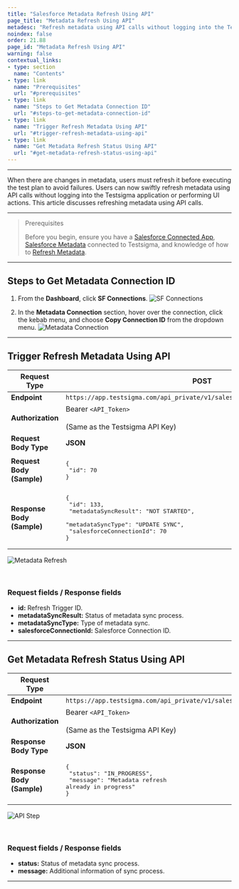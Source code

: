 ```yaml
---
title: "Salesforce Metadata Refresh Using API"
page_title: "Metadata Refresh Using API"
metadesc: "Refresh metadata using API calls without logging into the Testsigma application or performing UI actions | Learn how to refresh metadata and check the status of refresh using API calls"
noindex: false
order: 21.88
page_id: "Metadata Refresh Using API"
warning: false
contextual_links:
- type: section
  name: "Contents"
- type: link
  name: "Prerequisites"
  url: "#prerequisites"
- type: link
  name: "Steps to Get Metadata Connection ID"
  url: "#steps-to-get-metadata-connection-id"
- type: link
  name: "Trigger Refresh Metadata Using API"
  url: "#trigger-refresh-metadata-using-api"
- type: link
  name: "Get Metadata Refresh Status Using API"
  url: "#get-metadata-refresh-status-using-api"
---
```


---

When there are changes in metadata, users must refresh it before executing the test plan to avoid failures. Users can now swiftly refresh metadata using API calls without logging into the Testsigma application or performing UI actions. This article discusses refreshing metadata using API calls.

---

> <p id="prerequisites">Prerequisites</p>
> 
> Before you begin, ensure you have a [Salesforce Connected App](https://testsigma.com/docs/salesforce-testing/connected-app/), [Salesforce Metadata](https://testsigma.com/docs/salesforce-testing/metadata-connections/) connected to Testsigma, and knowledge of how to [Refresh Metadata](https://testsigma.com/docs/salesforce-testing/metadata-connections/#steps-to-refresh-metadata-connection).

---

## **Steps to Get Metadata Connection ID**

1. From the **Dashboard**, click **SF Connections**.
![SF Connections](https://s3.amazonaws.com/static-docs.testsigma.com/new_images/projects/applications/SF_Connections_MD_API.png)

2. In the **Metadata Connection** section, hover over the connection, click the kebab menu, and choose **Copy Connection ID** from the dropdown menu.
![Metadata Connection](https://s3.amazonaws.com/static-docs.testsigma.com/new_images/projects/applications/Connection_ID.png)

---

## **Trigger Refresh Metadata Using API**

| **Request Type**         | **POST**                                                                                              |
|---------------------------|------------------------------------------------------------------------------------------------------|
| **Endpoint**              | `https://app.testsigma.com/api_private/v1/salesforce_metadata_sync/sync_data`                       |
| **Authorization**         | Bearer `<API_Token>` <br> <br> (Same as the Testsigma API Key)                                                |
| **Request Body Type**     | **JSON**                                                                                                |
| **Request Body (Sample)** | <pre>{<br>    "id": 70 <br>} </pre>                                                         |
| **Response Body (Sample)** | <pre>{<br>    "id": 133,<br>    "metadataSyncResult": "NOT STARTED",<br>    "metadataSyncType": "UPDATE SYNC",<br>    "salesforceConnectionId": 70<br>} </pre> |

![Metadata Refresh](https://s3.amazonaws.com/static-docs.testsigma.com/new_images/projects/applications/Metadata_Refresh_Using_API.png)

<br>

### **Request fields / Response fields**<br>

- **id:** Refresh Trigger ID.<br>
- **metadataSyncResult:** Status of metadata sync process.<br>
- **metadataSyncType:** Type of metadata sync.<br>
- **salesforceConnectionId:** Salesforce Connection ID.<br>

---

## **Get Metadata Refresh Status Using API**

| **Request Type**        | **GET**                                                                                          |
|--------------------------|--------------------------------------------------------------------------------------------------|
| **Endpoint**             | `https://app.testsigma.com/api_private/v1/salesforce_metadata_sync/<Trigger_ID>/fetchMetaDataSyncResultStatus` |
| **Authorization**        | Bearer `<API_Token>` <br> <br> (Same as the Testsigma API Key)                                                                                |
| **Response Body Type**   | **JSON**                                                                                            |
| **Response Body (Sample)** | <pre>{<br>    "status": "IN_PROGRESS",<br>    "message": "Metadata refresh already in progress"<br>} </pre> |

![API Step](https://s3.amazonaws.com/static-docs.testsigma.com/new_images/projects/applications/Metadata_Refresh_Status.png)

<br>

### **Request fields / Response fields**<br>

- **status:** Status of metadata sync process.<br>
- **message:** Additional information of sync process.<br>


---